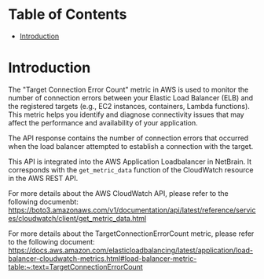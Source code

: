 # Table of Contents
- [Introduction](#introduction)


# Introduction <a name="introduction"></a>
The "Target Connection Error Count" metric in AWS is used to monitor the number of connection errors between your Elastic Load Balancer (ELB) and the registered targets (e.g., EC2 instances, containers, Lambda functions). This metric helps you identify and diagnose connectivity issues that may affect the performance and availability of your application.

The API response contains the number of connection errors that occurred when the load balancer attempted to establish a connection with the target.



This API is integrated into the AWS Application Loadbalancer in NetBrain. It corresponds with the `get_metric_data` function of the CloudWatch resource in the AWS REST API.





For more details about the AWS CloudWatch API, please refer to the following documenbt: https://boto3.amazonaws.com/v1/documentation/api/latest/reference/services/cloudwatch/client/get_metric_data.html

For more details about the TargetConnectionErrorCount metric, please refer to the following document: https://docs.aws.amazon.com/elasticloadbalancing/latest/application/load-balancer-cloudwatch-metrics.html#load-balancer-metric-table:~:text=TargetConnectionErrorCount
